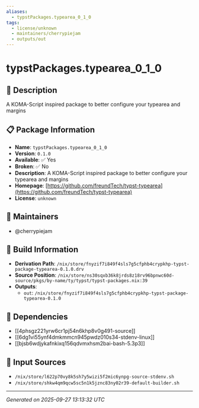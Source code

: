 ```yaml
---
aliases:
  - typstPackages.typearea_0_1_0
tags:
  - license/unknown
  - maintainers/cherrypiejam
  - outputs/out
---
```


# typstPackages.typearea_0_1_0

## 📝 Description

A KOMA-Script inspired package to better configure your typearea and margins

## 📋 Package Information

- **Name**: `typstPackages.typearea_0_1_0`
- **Version**: `0.1.0`
- **Available**: ✅ Yes
- **Broken**: ✅ No
- **Description**: A KOMA-Script inspired package to better configure your typearea and margins
- **Homepage**: [https://github.com/freundTech/typst-typearea](https://github.com/freundTech/typst-typearea)
- **License**: `unknown`
## 👥 Maintainers

- @cherrypiejam


## 🔧 Build Information

- **Derivation Path**: `/nix/store/fnyzif7i849f4sls7g5cfphb4crypkhp-typst-package-typearea-0.1.0.drv`
- **Source Position**: `/nix/store/ns30sqxb36k8jrds8z18rv96bpnwc60d-source/pkgs/by-name/ty/typst/typst-packages.nix:39`
- **Outputs**:
  - `out`:  `/nix/store/fnyzif7i849f4sls7g5cfphb4crypkhp-typst-package-typearea-0.1.0`

## 🔗 Dependencies

- [[4phsgz221yrw6cr1pj54n6khp8v0g491-source]]
- [[6dg1vi55ynf4dmkmmcn945pwdz010s34-stdenv-linux]]
- [[bjsb6wdjykafnkixq156qdvmxhsm2bai-bash-5.3p3]]

## 📁 Input Sources

- `/nix/store/l622p70vy8k5sh7y5wizi5f2mic6ynpg-source-stdenv.sh`
- `/nix/store/shkw4qm9qcw5sc5n1k5jznc83ny02r39-default-builder.sh`

---
*Generated on 2025-09-27 13:13:32 UTC*

